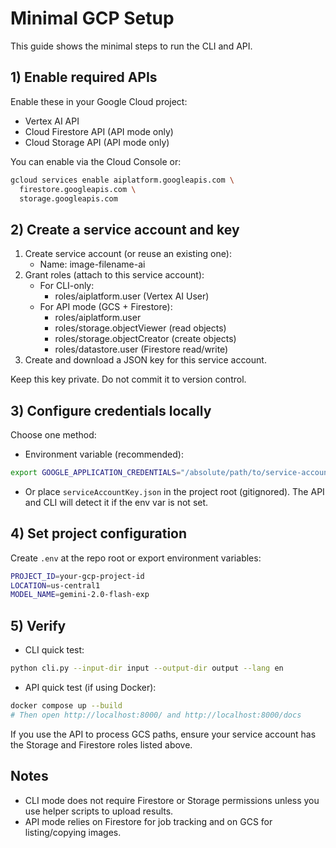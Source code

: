 # Minimal GCP Setup

This guide shows the minimal steps to run the CLI and API.

## 1) Enable required APIs

Enable these in your Google Cloud project:
- Vertex AI API
- Cloud Firestore API (API mode only)
- Cloud Storage API (API mode only)

You can enable via the Cloud Console or:
```bash
gcloud services enable aiplatform.googleapis.com \
  firestore.googleapis.com \
  storage.googleapis.com
```

## 2) Create a service account and key

1. Create service account (or reuse an existing one):
   - Name: image-filename-ai
2. Grant roles (attach to this service account):
   - For CLI-only:
     - roles/aiplatform.user (Vertex AI User)
   - For API mode (GCS + Firestore):
     - roles/aiplatform.user
     - roles/storage.objectViewer (read objects)
     - roles/storage.objectCreator (create objects)
     - roles/datastore.user (Firestore read/write)
3. Create and download a JSON key for this service account.

Keep this key private. Do not commit it to version control.

## 3) Configure credentials locally

Choose one method:

- Environment variable (recommended):
```bash
export GOOGLE_APPLICATION_CREDENTIALS="/absolute/path/to/service-account-key.json"
```

- Or place `serviceAccountKey.json` in the project root (gitignored). The API and CLI will detect it if the env var is not set.

## 4) Set project configuration

Create `.env` at the repo root or export environment variables:
```bash
PROJECT_ID=your-gcp-project-id
LOCATION=us-central1
MODEL_NAME=gemini-2.0-flash-exp
```

## 5) Verify

- CLI quick test:
```bash
python cli.py --input-dir input --output-dir output --lang en
```

- API quick test (if using Docker):
```bash
docker compose up --build
# Then open http://localhost:8000/ and http://localhost:8000/docs
```

If you use the API to process GCS paths, ensure your service account has the Storage and Firestore roles listed above.

## Notes
- CLI mode does not require Firestore or Storage permissions unless you use helper scripts to upload results.
- API mode relies on Firestore for job tracking and on GCS for listing/copying images.


